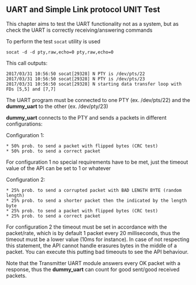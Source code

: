 ## UART and Simple Link protocol UNIT Test

This chapter aims to test the UART functionality not as a system, but as check the UART is correctly receiving/answering commands

To perform the test `socat` utility is used

```
socat -d -d pty,raw,echo=0 pty,raw,echo=0
```

This call outputs:
```
2017/03/31 10:56:50 socat[29328] N PTY is /dev/pts/22
2017/03/31 10:56:50 socat[29328] N PTY is /dev/pts/23
2017/03/31 10:56:50 socat[29328] N starting data transfer loop with FDs [5,5] and [7,7]
```

The UART program must be connected to one PTY (ex. /dev/pts/22) and the __dummy_uart__ to the other (ex. /dev/pty/23)

__dummy_uart__ connects to the PTY and sends a packets in different configurations:

Configuration 1:

 	* 50% prob. to send a packet with flipped bytes (CRC test)
	* 50% prob. to send a correct packet

For configuration 1 no special requirements have to be met, just the timeout value of the API can be set to 1 or whatever

Configuration 2:

	* 25% prob. to send a corrupted packet with BAD LENGTH BYTE (random length)
	* 25% prob. to send a shorter packet then the indicated by the length byte
	* 25% prob. to send a packet with flipped bytes (CRC test)
	* 25% prob. to send a correct packet

For configuration 2 the timeout must be set in accordance with the packet/rate, which is by default 1 packet every 20 milliseconds, thus the timeout must be a lower value (10ms for instance). In case of not respecting this statement, the API cannot handle erasures bytes in the middle of a packet. You can execute this putting bad timeouts to see the API behaviour.

Note that the Transmitter UART module answers every OK packet with a response, thus the __dummy_uart__ can count for good sent/good received packets.

